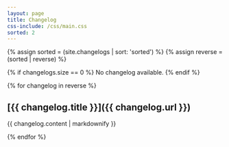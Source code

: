 ```yaml
---
layout: page
title: Changelog
css-include: /css/main.css
sorted: 2
---
```

{% assign sorted = (site.changelogs | sort: 'sorted') %}
{% assign reverse = (sorted | reverse) %}

{% if changelogs.size == 0 %}
    No changelog available.
{% endif %}

{% for changelog in reverse %}

## [{{ changelog.title }}]({{ changelog.url }})

{{ changelog.content | markdownify }}

{% endfor %}

